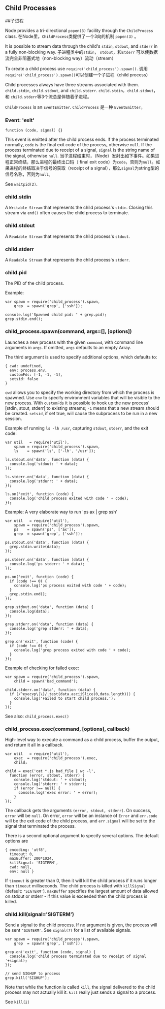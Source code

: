 ## Child Processes
##子进程

Node provides a tri-directional `popen(3)` facility through the `ChildProcess`
class.
在Node里，`ChildProcess`类提供了一个3向的机制 `popen(3)` 。

It is possible to stream data through the child's `stdin`, `stdout`, and
`stderr` in a fully non-blocking way.
子进程类中的`stdin`， `stdout`，和`stderr` 可以使数据流完全非阻塞式地（non-blocking way）流动（stream）

To create a child process use `require('child_process').spawn()`.
调用`require('child_process').spawn()`可以创建一个子进程（child process） 

Child processes always have three streams associated with them. `child.stdin`,
`child.stdout`, and `child.stderr`.
`child.stdin`，`child.stdout`，和 `child.stderr`等3个流总是伴随着子进程。

`ChildProcess` is an `EventEmitter`.
`ChildProcess` 是一种 `EventEmitter`。

### Event:  'exit'

`function (code, signal) {}`

This event is emitted after the child process ends. If the process terminated
normally, `code` is the final exit code of the process, otherwise `null`. If
the process terminated due to receipt of a signal, `signal` is the string name
of the signal, otherwise `null`.
当子进程结束时，（Node）发射出如下事件。如果进程正常终结，那么进程的最终出口码（ final exit code）为`code`，否则为`null`。如果进程的终结取决于信号的获取（receipt of a signal），那么`signal`为string型的信号名称，否则为`null`。

See `waitpid(2)`.

### child.stdin

A `Writable Stream` that represents the child process's `stdin`.
Closing this stream via `end()` often causes the child process to terminate.

### child.stdout

A `Readable Stream` that represents the child process's `stdout`.

### child.stderr

A `Readable Stream` that represents the child process's `stderr`.

### child.pid

The PID of the child process.

Example:

    var spawn = require('child_process').spawn,
        grep  = spawn('grep', ['ssh']);

    console.log('Spawned child pid: ' + grep.pid);
    grep.stdin.end();


### child_process.spawn(command, args=[], [options])

Launches a new process with the given `command`, with  command line arguments in `args`.
If omitted, `args` defaults to an empty Array.

The third argument is used to specify additional options, which defaults to:

    { cwd: undefined,
      env: process.env,
      customFds: [-1, -1, -1],
      setsid: false
    }

`cwd` allows you to specify the working directory from which the process is spawned.
Use `env` to specify environment variables that will be visible to the new process.
With `customFds` it is possible to hook up the new process' [stdin, stout, stderr] to
existing streams; `-1` means that a new stream should be created. `setsid`,
if set true, will cause the subprocess to be run in a new session.

Example of running `ls -lh /usr`, capturing `stdout`, `stderr`, and the exit code:

    var util   = require('util'),
        spawn = require('child_process').spawn,
        ls    = spawn('ls', ['-lh', '/usr']);

    ls.stdout.on('data', function (data) {
      console.log('stdout: ' + data);
    });

    ls.stderr.on('data', function (data) {
      console.log('stderr: ' + data);
    });

    ls.on('exit', function (code) {
      console.log('child process exited with code ' + code);
    });


Example: A very elaborate way to run 'ps ax | grep ssh'

    var util   = require('util'),
        spawn = require('child_process').spawn,
        ps    = spawn('ps', ['ax']),
        grep  = spawn('grep', ['ssh']);

    ps.stdout.on('data', function (data) {
      grep.stdin.write(data);
    });

    ps.stderr.on('data', function (data) {
      console.log('ps stderr: ' + data);
    });

    ps.on('exit', function (code) {
      if (code !== 0) {
        console.log('ps process exited with code ' + code);
      }
      grep.stdin.end();
    });

    grep.stdout.on('data', function (data) {
      console.log(data);
    });

    grep.stderr.on('data', function (data) {
      console.log('grep stderr: ' + data);
    });

    grep.on('exit', function (code) {
      if (code !== 0) {
        console.log('grep process exited with code ' + code);
      }
    });


Example of checking for failed exec:

    var spawn = require('child_process').spawn,
        child = spawn('bad_command');

    child.stderr.on('data', function (data) {
      if (/^execvp\(\)/.test(data.asciiSlice(0,data.length))) {
        console.log('Failed to start child process.');
      }
    });


See also: `child_process.exec()`

### child_process.exec(command, [options], callback)

High-level way to execute a command as a child process, buffer the
output, and return it all in a callback.

    var util   = require('util'),
        exec  = require('child_process').exec,
        child;

    child = exec('cat *.js bad_file | wc -l',
      function (error, stdout, stderr) {
        console.log('stdout: ' + stdout);
        console.log('stderr: ' + stderr);
        if (error !== null) {
          console.log('exec error: ' + error);
        }
    });

The callback gets the arguments `(error, stdout, stderr)`. On success, `error`
will be `null`.  On error, `error` will be an instance of `Error` and `err.code`
will be the exit code of the child process, and `err.signal` will be set to the
signal that terminated the process.

There is a second optional argument to specify several options. The default options are

    { encoding: 'utf8',
      timeout: 0,
      maxBuffer: 200*1024,
      killSignal: 'SIGTERM',
      cwd: null,
      env: null }

If `timeout` is greater than 0, then it will kill the child process
if it runs longer than `timeout` milliseconds. The child process is killed with
`killSignal` (default: `'SIGTERM'`). `maxBuffer` specifies the largest
amount of data allowed on stdout or stderr - if this value is exceeded then
the child process is killed.


### child.kill(signal='SIGTERM')

Send a signal to the child process. If no argument is given, the process will
be sent `'SIGTERM'`. See `signal(7)` for a list of available signals.

    var spawn = require('child_process').spawn,
        grep  = spawn('grep', ['ssh']);

    grep.on('exit', function (code, signal) {
      console.log('child process terminated due to receipt of signal '+signal);
    });

    // send SIGHUP to process
    grep.kill('SIGHUP');

Note that while the function is called `kill`, the signal delivered to the child
process may not actually kill it.  `kill` really just sends a signal to a process.

See `kill(2)`
